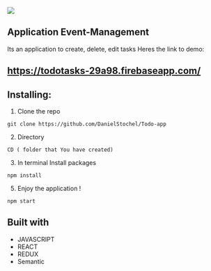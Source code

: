 ![](https://github.com/DanielStochel/Todo-app/blob/master/public/react-app.png)

## Application Event-Management
Its an application to create, delete, edit tasks
Heres the link to demo:
## https://todotasks-29a98.firebaseapp.com/

## Installing:

1. Clone the repo
```
git clone https://github.com/DanielStochel/Todo-app
```

2. Directory 
```
CD ( folder that You have created)
```

3. In terminal Install packages
```
npm install 
```

5. Enjoy the application !
```
npm start
```


## Built with
* JAVASCRIPT
* REACT
* REDUX
* Semantic
